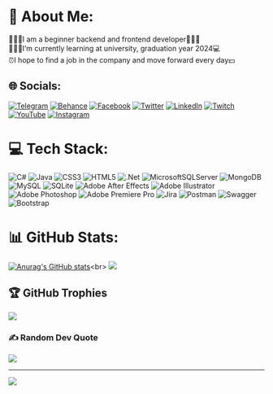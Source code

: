 # 💫 About Me:

👨🏻‍💻I am a beginner backend and frontend developer👨🏻‍💻<br>👨🏻‍🎓I’m currently learning at university, graduation year 2024💻<br>⏰I hope to find a job in the company and move forward every day💵<br>


## 🌐 Socials:
[![Telegram](https://img.shields.io/badge/Telegram-%2318F1F9.svg?logo=Telegram&logoColor=white)](https://t.me/H4ckYourPhone) [![Behance](https://img.shields.io/badge/Behance-1769ff?logo=behance&logoColor=white)](https://www.behance.net/sasha_gerzha) [![Facebook](https://img.shields.io/badge/Facebook-%231877F2.svg?logo=Facebook&logoColor=white)]([https://facebook.com/https://www.facebook.com/profile.php?id=100010522351429](https://www.facebook.com/profile.php?id=100010522351429)) [![Twitter](https://img.shields.io/badge/Twitter-%231DA1F2.svg?logo=Twitter&logoColor=white)](https://twitter.com/AGerzha) [![LinkedIn](https://img.shields.io/badge/LinkedIn-%230077B5.svg?logo=linkedin&logoColor=white)](https://www.linkedin.com/in/alexander-gerzha-4a407a245/) [![Twitch](https://img.shields.io/badge/Twitch-%239146FF.svg?logo=Twitch&logoColor=white)](https://www.twitch.tv/com4ndet) [![YouTube](https://img.shields.io/badge/YouTube-%23FF0000.svg?logo=YouTube&logoColor=white)](https://www.youtube.com/channel/UCansIlcgLgsnqTzcY2UiWiw)  [![Instagram](https://img.shields.io/badge/Instagram-%23E4405F.svg?logo=Instagram&logoColor=white)](https://www.instagram.com/gerbl4_sanya/) 

# 💻 Tech Stack:
![C#](https://img.shields.io/badge/c%23-%23239120.svg?style=for-the-badge&logo=c-sharp&logoColor=white) ![Java](https://img.shields.io/badge/Java-red?logo=Java&logoColor=white&style=for-the-badge) ![CSS3](https://img.shields.io/badge/css3-%231572B6.svg?style=for-the-badge&logo=css3&logoColor=white) ![HTML5](https://img.shields.io/badge/html5-%23E34F26.svg?style=for-the-badge&logo=html5&logoColor=white) ![.Net](https://img.shields.io/badge/.NET-5C2D91?style=for-the-badge&logo=.net&logoColor=white) ![MicrosoftSQLServer](https://img.shields.io/badge/Microsoft%20SQL%20Sever-CC2927?style=for-the-badge&logo=microsoft%20sql%20server&logoColor=white) ![MongoDB](https://img.shields.io/badge/MongoDB-%234ea94b.svg?style=for-the-badge&logo=mongodb&logoColor=white) ![MySQL](https://img.shields.io/badge/mysql-%2300f.svg?style=for-the-badge&logo=mysql&logoColor=white) ![SQLite](https://img.shields.io/badge/sqlite-%2307405e.svg?style=for-the-badge&logo=sqlite&logoColor=white) ![Adobe After Effects](https://img.shields.io/badge/Adobe%20After%20Effects-9999FF.svg?style=for-the-badge&logo=Adobe%20After%20Effects&logoColor=white) ![Adobe Illustrator](https://img.shields.io/badge/adobeillustrator-%23FF9A00.svg?style=for-the-badge&logo=adobeillustrator&logoColor=white) ![Adobe Photoshop](https://img.shields.io/badge/adobephotoshop-%2331A8FF.svg?style=for-the-badge&logo=adobephotoshop&logoColor=white) ![Adobe Premiere Pro](https://img.shields.io/badge/Adobe%20Premiere%20Pro-9999FF.svg?style=for-the-badge&logo=Adobe%20Premiere%20Pro&logoColor=white) ![Jira](https://img.shields.io/badge/jira-%230A0FFF.svg?style=for-the-badge&logo=jira&logoColor=white) ![Postman](https://img.shields.io/badge/Postman-FF6C37?style=for-the-badge&logo=postman&logoColor=white) ![Swagger](https://img.shields.io/badge/-Swagger-%23Clojure?style=for-the-badge&logo=swagger&logoColor=white) ![Bootstrap](https://img.shields.io/badge/bootstrap-%23563D7C.svg?style=for-the-badge&logo=bootstrap&logoColor=white)
# 📊 GitHub Stats:
[![Anurag's GitHub stats](https://github-readme-stats.vercel.app/api?username=PotatoHakers&theme=tokyonight)](https://github.com/anuraghazra/github-readme-stats)<br\>
![](https://github-readme-streak-stats.herokuapp.com/?user=PotatoHakers&theme=tokyonight&hide_border=false)<br/>

## 🏆 GitHub Trophies
![](https://github-profile-trophy.vercel.app/?username=PotatoHakers&theme=onedark&no-frame=false&no-bg=true&margin-w=4)

### ✍️ Random Dev Quote
![](https://quotes-github-readme.vercel.app/api?type=horizontal&theme=tokyonight)

---
[![](https://visitcount.itsvg.in/api?id=PotatoHakers&icon=2&color=1)](https://visitcount.itsvg.in)

